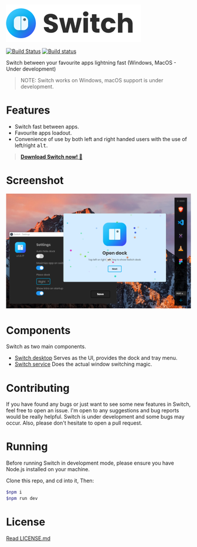 ![Switch logo](./docs/switch-logo-dark.png)

[![Build Status](https://travis-ci.org/ahkohd/switch-desktop.svg?branch=master)](https://travis-ci.org/ahkohd/switch-desktop) [![Build status](https://ci.appveyor.com/api/projects/status/ueo46t4pb2p8tdrv?svg=true)](https://ci.appveyor.com/project/ahkohd/switch-desktop)


Switch between your favourite apps lightning fast (Windows, MacOS - Under development)
> NOTE: Switch works on Windows, macOS support is under development.

# Features
- Switch fast between apps.
- Favourite apps loadout.
- Convenience of use by both left and right handed users with the use of left/right <kbd>alt</kbd>.

> **[Download Switch now! 🦄](https://ahkohd.github.io/switch-desktop/)**

# Screenshot


![Switch demo](./docs/shot.png)

# Components
Switch as two main components.
- [Switch desktop](https://github.com/ahkohd/switch-desktop) Serves as the UI, provides the dock and tray menu.
- [Switch service](https://github.com/ahkohd/switch) Does the actual window switching magic.

# Contributing
If you have found any bugs or just want to see some new features in Switch, feel free to open an issue. I'm open to any suggestions and bug reports would be really helpful. Switch is under development and some bugs may occur. Also, please don't hesitate to open a pull request.

# Running
Before running Switch in development mode, please ensure you have Node.js installed on your machine.

Clone this repo, and cd into it, Then:
```bash
$npm i
$npm run dev
```

# License
[Read  LICENSE.md](./LICENSE.md)
